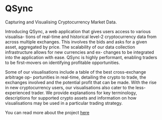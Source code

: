 # QSync

Capturing and Visualising Cryptocurrency Market Data.

Introducing QSync, a web application that gives users access to various visualisa-
tions of real-time and historical level-2 cryptocurrency data from across multiple
exchanges. This involves the bids and asks for a given asset, aggregated by price.
The scalability of our data collection infrastructure allows for new currencies and ex-
changes to be integrated into the application with ease. QSync is highly performant,
enabling traders to be first-movers on identifying profitable opportunities.

Some of our visualisations include a table of the best cross-exchange arbitrage op-
portunities in real-time, detailing the crypto to trade, the exchanges involved and
the potential profit that can be made. With the rise in new cryptocurrency users, our
visualisations also cater to the less-experienced trader. We provide explanations for
key terminology, descriptions for supported crypto assets and information on how
visualisations may be used in a particular trading strategy.

You can read more about the project [here](https://github.com/luqmanl/QSync/blob/master/docs/report.pdf)
